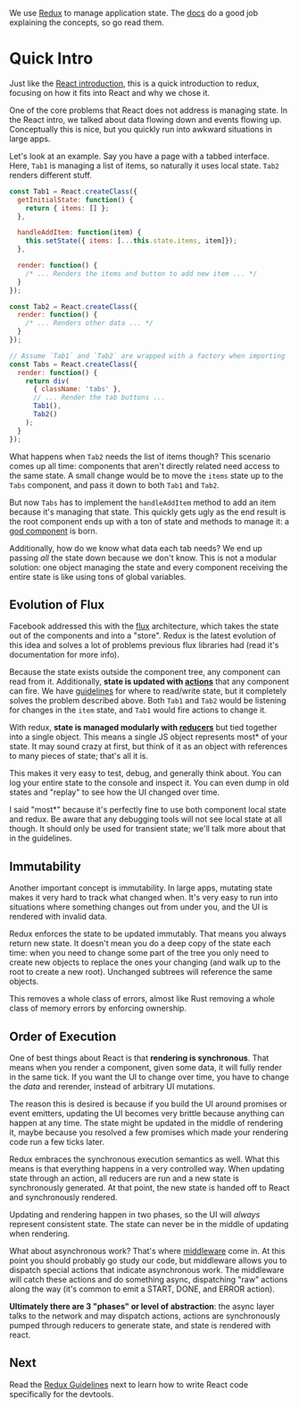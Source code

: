 
We use [Redux](https://github.com/reactjs/redux) to manage application
state. The [docs](http://redux.js.org/) do a good job explaining the
concepts, so go read them.

# Quick Intro

Just like the [React introduction](react.md), this is a quick
introduction to redux, focusing on how it fits into React and why we
chose it.

One of the core problems that React does not address is managing
state. In the React intro, we talked about data flowing down and
events flowing up. Conceptually this is nice, but you quickly run into
awkward situations in large apps.

Let's look at an example. Say you have a page with a tabbed interface.
Here, `Tab1` is managing a list of items, so naturally it uses local
state. `Tab2` renders different stuff.

```js
const Tab1 = React.createClass({
  getInitialState: function() {
    return { items: [] };
  },

  handleAddItem: function(item) {
    this.setState({ items: [...this.state.items, item]});
  },

  render: function() {
    /* ... Renders the items and button to add new item ... */
  }
});

const Tab2 = React.createClass({
  render: function() {
    /* ... Renders other data ... */
  }
});

// Assume `Tab1` and `Tab2` are wrapped with a factory when importing
const Tabs = React.createClass({
  render: function() {
    return div(
      { className: 'tabs' },
      // ... Render the tab buttons ...
      Tab1(),
      Tab2()
    );
  }
});
```

What happens when `Tab2` needs the list of items though? This scenario
comes up all time: components that aren't directly related need access
to the same state. A small change would be to move the `items` state
up to the `Tabs` component, and pass it down to both `Tab1` and `Tab2`.

But now `Tabs` has to implement the `handleAddItem` method to add an
item because it's managing that state. This quickly gets ugly as the
end result is the root component ends up with a ton of state and
methods to manage it: a [god
component](https://en.wikipedia.org/wiki/God_object) is born.

Additionally, how do we know what data each tab needs? We end up
passing *all* the state down because we don't know. This is not a
modular solution: one object managing the state and every component
receiving the entire state is like using tons of global variables.

## Evolution of Flux

Facebook addressed this with the
[flux](https://facebook.github.io/flux/) architecture, which takes the
state out of the components and into a "store". Redux is the latest
evolution of this idea and solves a lot of problems previous flux
libraries had (read it's documentation for more info).

Because the state exists outside the component tree, any component can
read from it. Additionally, **state is updated with
[actions](http://redux.js.org/docs/basics/Actions.html)** that any
component can fire. We have [guidelines](redux-guidelines) for where
to read/write state, but it completely solves the problem described
above. Both `Tab1` and `Tab2` would be listening for changes in the
`item` state, and `Tab1` would fire actions to change it.

With redux, **state is managed modularly with
[reducers](http://redux.js.org/docs/basics/Reducers.html)** but tied
together into a single object. This means a single JS object
represents most* of your state. It may sound crazy at first, but think
of it as an object with references to many pieces of state; that's all
it is.

This makes it very easy to test, debug, and generally think about. You
can log your entire state to the console and inspect it. You can even
dump in old states and "replay" to see how the UI changed over time.

I said "most*" because it's perfectly fine to use both component local
state and redux. Be aware that any debugging tools will not see local
state at all though. It should only be used for transient state; we'll
talk more about that in the guidelines.

## Immutability

Another important concept is immutability. In large apps, mutating
state makes it very hard to track what changed when. It's very easy to
run into situations where something changes out from under you, and
the UI is rendered with invalid data.

Redux enforces the state to be updated immutably. That means you
always return new state. It doesn't mean you do a deep copy of the
state each time: when you need to change some part of the tree you
only need to create new objects to replace the ones your changing (and
walk up to the root to create a new root). Unchanged subtrees will
reference the same objects.

This removes a whole class of errors, almost like Rust removing a
whole class of memory errors by enforcing ownership.

## Order of Execution

One of best things about React is that **rendering is synchronous**. That
means when you render a component, given some data, it will fully
render in the same tick. If you want the UI to change over time, you
have to change the *data* and rerender, instead of arbitrary UI
mutations.

The reason this is desired is because if you build the UI around
promises or event emitters, updating the UI becomes very brittle
because anything can happen at any time. The state might be updated in
the middle of rendering it, maybe because you resolved a few promises
which made your rendering code run a few ticks later.

Redux embraces the synchronous execution semantics as well. What this
means is that everything happens in a very controlled way. When
updating state through an action, all reducers are run and a new state
is synchronously generated. At that point, the new state is handed off
to React and synchronously rendered.

Updating and rendering happen in two phases, so the UI will *always*
represent consistent state. The state can never be in the middle of
updating when rendering.

What about asynchronous work? That's where
[middleware](http://redux.js.org/docs/advanced/Middleware.html) come
in. At this point you should probably go study our code, but
middleware allows you to dispatch special actions that indicate
asynchronous work. The middleware will catch these actions and do
something async, dispatching "raw" actions along the way (it's common
to emit a START, DONE, and ERROR action).

**Ultimately there are 3 "phases" or level of abstraction**: the async
layer talks to the network and may dispatch actions, actions are
synchronously pumped through reducers to generate state, and state is
rendered with react.

## Next

Read the [Redux Guidelines](redux-guidelines.md) next to learn how to
write React code specifically for the devtools.
